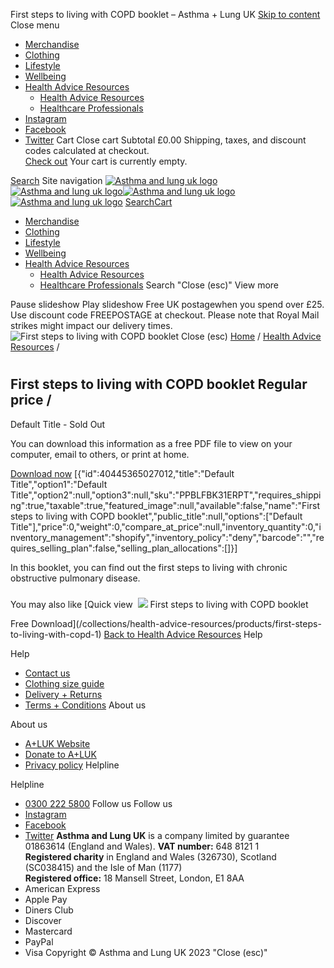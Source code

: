 
First steps to living with COPD booklet
– Asthma + Lung UK
[Skip to content](#MainContent)
Close menu
* [Merchandise](/collections/merchandise)
* [Clothing](/collections/new-shop-clothing)
* [Lifestyle](/collections/new-shop-lifestyle)
* [Wellbeing](/collections/health-wellbeing)
* [Health Advice Resources](/collections/health-advice-resources) 
	+ [Health Advice Resources](/collections/health-advice-resources)
	+ [Healthcare Professionals](/collections/new-shop-hcp)
* [Instagram](https://www.instagram.com/asthmaandlunguk/ "Asthma + Lung UK on Instagram")
* [Facebook](https://facebook.com/asthmalunguk "Asthma + Lung UK on Facebook")
* [Twitter](https://twitter.com/asthmalunguk "Asthma + Lung UK on Twitter")
Cart
Close cart
Subtotal
£0.00
 Shipping, taxes, and discount codes calculated at checkout.  
[Check out](/cart)
 Your cart is currently empty.
 
[Search](/search)
Site navigation
[![Asthma and lung uk logo](//cdn.shopify.com/s/files/1/0221/4446/files/ALUK_logo_600x598_8411cc76-579b-4754-8997-64a96989952e_140x.png?v=1645795184)
![Asthma and lung uk logo](//cdn.shopify.com/s/files/1/0221/4446/files/ALUK_logo_600x598_8411cc76-579b-4754-8997-64a96989952e_60x.png?v=1645795184)](/)[![Asthma and lung uk logo](//cdn.shopify.com/s/files/1/0221/4446/files/ALUK_logo_600x598_8411cc76-579b-4754-8997-64a96989952e_140x.png?v=1645795184)
![Asthma and lung uk logo](//cdn.shopify.com/s/files/1/0221/4446/files/ALUK_logo_600x598_8411cc76-579b-4754-8997-64a96989952e_60x.png?v=1645795184)](/)
[Search](/search)[Cart](/cart)
* [Merchandise](/collections/merchandise)
* [Clothing](/collections/new-shop-clothing)
* [Lifestyle](/collections/new-shop-lifestyle)
* [Wellbeing](/collections/health-wellbeing)
* [Health Advice Resources](/collections/health-advice-resources) 
	+ [Health Advice Resources](/collections/health-advice-resources)
	+ [Healthcare Professionals](/collections/new-shop-hcp)
Search
"Close (esc)"
 View more
 
Pause slideshow
Play slideshow
Free UK postagewhen you spend over £25. Use discount code FREEPOSTAGE at checkout. Please note that Royal Mail strikes might impact our delivery times.
![First steps to living with COPD booklet]()
Close (esc)
[Home](/ "Back to the frontpage")
/
[Health Advice Resources](/collections/health-advice-resources)
/
# 
 First steps to living with COPD booklet
Regular price
/
---
 Default Title - Sold Out
 
 You can download this information as a free PDF file to view on your computer, email to others, or print at home.
 
[Download now](https://cdn.shopify.com/s/files/1/0221/4446/files/COPD_self_management_plan_May22_C_C_DIGITAL_LIVE_e2e0f619-3603-4511-8808-39695244ced3.pdf?v=1674573732)
 [{"id":40445365027012,"title":"Default Title","option1":"Default Title","option2":null,"option3":null,"sku":"PPBLFBK31ERPT","requires\_shipping":true,"taxable":true,"featured\_image":null,"available":false,"name":"First steps to living with COPD booklet","public\_title":null,"options":["Default Title"],"price":0,"weight":0,"compare\_at\_price":null,"inventory\_quantity":0,"inventory\_management":"shopify","inventory\_policy":"deny","barcode":"","requires\_selling\_plan":false,"selling\_plan\_allocations":[]}]
 
In this booklet, you can find out the first steps to living with chronic obstructive pulmonary disease. 
### 
 You may also like
[Quick view
![]()
![](//cdn.shopify.com/s/files/1/0221/4446/products/First-steps-COPD_A5_7c8aa9d9-8480-4a29-bda2-3393f430b239_400x.jpg?v=1655912415)
First steps to living with COPD booklet
 
 Free Download](/collections/health-advice-resources/products/first-steps-to-living-with-copd-1)
[Back to Health Advice Resources](/collections/health-advice-resources) 
 Help
 
 Help
* [Contact us](/pages/new-shop-contact-us)
* [Clothing size guide](/pages/new-shop-clothing-size-guide)
* [Delivery + Returns](/pages/new-shop-delivery-and-returns)
* [Terms + Conditions](/pages/new-shop-terms-and-conditions)
 About us
 
 About us
* [A+LUK Website](https://www.asthmaandlung.org.uk/)
* [Donate to A+LUK](https://action.asthmaandlung.org.uk/page/99141/donate/1?ea.tracking.id=DonateAsk_ShopFooter)
* [Privacy policy](https://www.asthmaandlung.org.uk/policies)
 Helpline
 
 Helpline
* [0300 222 5800](tel:03002225800)
Follow us
 Follow us
* [Instagram](https://www.instagram.com/asthmaandlunguk/ "Asthma + Lung UK on Instagram")
* [Facebook](https://facebook.com/asthmalunguk "Asthma + Lung UK on Facebook")
* [Twitter](https://twitter.com/asthmalunguk "Asthma + Lung UK on Twitter")
**Asthma and Lung UK** is a company limited by guarantee 01863614 (England and Wales). **VAT number:** 648 8121 1  
**Registered charity** in England and Wales (326730), Scotland (SC038415) and the Isle of Man (1177)  
**Registered office:** 18 Mansell Street, London, E1 8AA
* American Express
* Apple Pay
* Diners Club
* Discover
* Mastercard
* PayPal
* Visa
Copyright © Asthma and Lung UK 2023
"Close (esc)"
